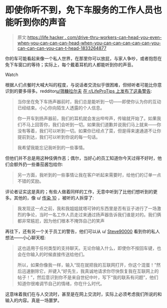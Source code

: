 # 即使你听不到，免下车服务的工作人员也能听到你的声音

> 原文:[https://life hacker . com/drive-thru-workers-can-head-you-even-when-you-can-can-can-head-when-you-can-can-can-can-can-you-can-can-can-you-can-t-head-1833264877](https://lifehacker.com/drive-thru-workers-can-hear-you-even-when-you-cant-hear-1833264877)

你的车可能看起来像一个私人世界，在那里你可以放屁，与家人争吵，或者抱怨在免下车窗口的等待；实际上，每个戴着耳机的人都能听到你的声音。

Watch

根据人们点餐时大喊大叫的程度，与说话者交流似乎很困难，但倾听者可能比你意识到的要多得多。redditor[u/筛糠拉尔夫](https://www.reddit.com/user/wreckinitralph) [在 r/LifeProTips 上发布了这条警告](https://www.reddit.com/r/LifeProTips/comments/b088fw/lpt_when_youre_sitting_at_a_drivethru_speaker_we/):

> 当你坐在免下车扬声器前时，我们总是能听到一切——即使你认为你的互动已经结束。小心你向陌生人透露的个人信息。
> 
> 你一开车到扬声器前，我们的耳机就会发出哔哔声，传输就开始了。如果我们不马上回答你，我们会听到一切。如果我们道歉并说我们马上就来——你没有等着，我们可以听到一切。如果你已经点了菜，但是得来速通道不让你提前到达，我们可以听到你说的每一句话。
> 
> 我希望我能忘记我听到的一些事情。

但他们并不总是用这种伎俩作恶；偶尔，当好心的员工知道你今天过得不好时，他们会额外扔一些番茄酱包给你:

> 另一方面，我听到的一些事情让我在客户听起来需要时，给他们的订单一点不错的奖励。

评论者证实这是真的；有些人做着同样的工作，无意中听到了比他们想听到的更多。其他的，像 u/ [传染 10](https://www.reddit.com/user/infectious10) ，被听的人拆穿了:

> 我发现这一点之前，我和我姐姐就塔可钟的东西里是否有豆子进行了一场激烈的争论，当时一名工作人员走过来通过扬声器告诉我们谁是对的。我们俩都非常尴尬，因为他们根本不掩饰自己的笑声

再往下，还有另一个关于员工的警告，他们可以从 u/ [Steve90000](https://www.reddit.com/user/Steve90000) 看到你的私人想法——小心聊天框:

> 这也适用于任何类型的支持聊天。无论你输入什么，即使你不按回车键，也会在你输入的时候直接传送给他们。
> 
> 所以，如果你像我一样，输入“现在就把我的互联网打开，你这个混蛋！”然后迅速删除它，并键入“好先生，我真诚地请求你尽快恢复我在互联网上的帖子！”，然后意识到你不是来自世纪中叶，写下“我的联系有问题”，他们知道你很难调节自己的情绪，你在什么时代。

这意味着我们在与人交流时，甚至是在网上交流时，实际上必须考虑我们所说的和输入的内容。真是一场噩梦。